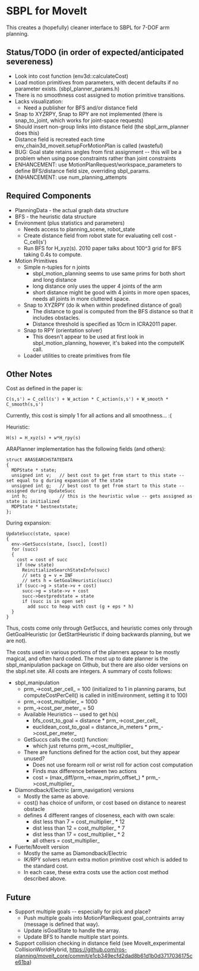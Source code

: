 # SBPL for MoveIt

This creates a (hopefully) cleaner interface to SBPL for 7-DOF arm planning.

## Status/TODO (in order of expected/anticipated severeness)
 * Look into cost function (env3d::calculateCost)
 * Load motion primitives from parameters, with decent defaults if no parameter exists. (sbpl_planner_params.h)
 * There is no smoothness cost assigned to motion primitive transitions.
 * Lacks visualization:
   * Need a publisher for BFS and/or distance field
 * Snap to XYZRPY, Snap to RPY are not implemented (there is snap_to_joint, which works for joint-space requests)
 * Should insert non-group links into distance field (the sbpl_arm_planner does this)
 * Distance field is recreated each time env_chain3d_moveit.setupForMotionPlan is called (wasteful)
 * BUG: Goal state retains angles from first assignment -- this will be a problem when using pose constraints rather than joint constraints
 * ENHANCEMENT: use MotionPlanRequest/workspace_parameters to define BFS/distance field size, overriding sbpl_params.
 * ENHANCEMENT: use num_planning_attempts

## Required Components
 * PlanningData - the actual graph data structure
 * BFS - the heuristic data structure
 * Environment (plus statistics and parameters)
   * Needs access to planning_scene, robot_state
   * Create distance field from robot state for evaluating cell cost - C_cell(s')
   * Run BFS for H_xyz(s). 2010 paper talks about 100^3 grid for BFS taking 0.4s to compute.
 * Motion Primitives
   * Simple n-tuples for n joints
     * sbpl_motion_planning seems to use same prims for both short and long distance
     * long distance only uses the upper 4 joints of the arm
     * short distance might be good with 4 joints in more open spaces, needs all joints in more cluttered space.
   * Snap to XYZRPY (do ik when within predefined distance of goal)
     * The distance to goal is computed from the BFS distance so that it includes obstacles.
     * Distance threshold is specified as 10cm in ICRA2011 paper.
   * Snap to RPY (orientation solver)
     * This doesn't appear to be used at first look in sbpl_motion_planning, however,
       it's baked into the computeIK call.
   * Loader utilities to create primitives from file

## Other Notes

Cost as defined in the paper is:

    C(s,s') = C_cell(s') + W_action * C_action(s,s') + W_smooth * C_smooth(s,s')

Currently, this cost is simply 1 for all actions and all smoothness... :(

Heuristic:

    H(s) = H_xyz(s) + w*H_rpy(s)

ARAPlanner implementation has the following fields (and others):

    struct ARASEARCHSTATEDATA
    {
      MDPState * state;
      unsigned int v;   // best cost to get from start to this state -- set equal to g during expansion of the state
      unsigned int g;   // best cost to get from start to this state -- assigned during UpdateSucc
      int h;            // this is the heuristic value -- gets assigned as state is initialized
      MDPState * bestnextstate;
    };

During expansion:

    UpdateSucc(state, space)
    {
      env->GetSuccs(state, [succ], [cost])
      for (succ)
      {
        cost = cost of succ
        if (new state)
          ReinitializeSearchStateInfo(succ)
          // sets g = v = INF
          // sets h = GetGoalHeuristic(succ)
        if (succ->g > state->v + cost)
          succ->g = state->v + cost
          succ->bestpredstate = state
          if (succ is in open set)
            add succ to heap with cost (g + eps * h)
      }
    }

Thus, costs come only through GetSuccs, and heuristic comes only through GetGoalHeuristic
(or GetStartHeuristic if doing backwards planning, but we are not).

The costs used in various portions of the planners appear to be mostly magical,
and often hard coded. The most up to date planner is the sbpl_manipulation package
on Github, but there are also older versions on the sbpl.net site. All costs are
integers. A summary of costs follows:

 * sbpl_manipulation
    * prm_->cost_per_cell_ = 100 (initialized to 1 in planning params,
      but computeCostPerCell() is called in initEnvironment, setting it to 100)
    * prm_->cost_multiplier_ = 1000
    * prm_->cost_per_meter_ = 50
    * Available Heuristics -- used to get h(s)
      * bfs_cost_to_goal = distance * prm_->cost_per_cell_
      * euclidean_cost_to_goal = distance_in_meters * prm_->cost_per_meter_
    * GetSuccs calls the cost() function:
      * which just returns prm_->cost_multiplier_
    * There are functions defined for the action cost, but they appear unused?
      * Does not use forearm roll or wrist roll for action cost computation
      * Finds max difference between two actions
      * cost = (max_diff/prm_->max_mprim_offset_) * prm_->cost_multiplier_
 * Diamondback/Electric (arm_navigation) versions
   * Mostly the same as above.
   * cost() has choice of uniform, or cost based on distance to nearest obstacle
   * defines 4 different ranges of closeness, each with own scale:
     * dist less than 7 = cost_multiplier_ * 12
     * dist less than 12 = cost_multiplier_ * 7
     * dist less than 17 = cost_multiplier_ * 2
     * all others = cost_multiplier_
 * Fuerte/MoveIt version
   * Mostly the same as Diamondback/Electric
   * IK/RPY solvers return extra motion primitive cost which is added to the standard cost.
   * In each case, these extra costs use the action cost method described above.

## Future

 * Support multiple goals -- especially for pick and place?
   * Push multiple goals into MotionPlanRequest goal_contraints array (message is defined that way).
   * Update isGoalState to handle the array.
   * Update BFS to handle multiple start points.
 * Support collision checking in distance field (see MoveIt_experimental CollisionWorldHybrid,
   https://github.com/ros-planning/moveit_core/commit/e1cb349ecfd2dad8b61d1b0d3717036175ce61ba)

